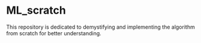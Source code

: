 # ML_scratch
This repository is dedicated to demystifying and implementing the algorithm from scratch for better understanding.
